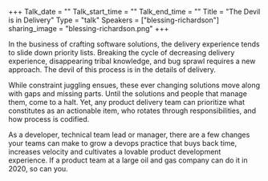 +++
Talk_date = ""
Talk_start_time = ""
Talk_end_time = ""
Title = "The Devil is in Delivery"
Type = "talk"
Speakers = ["blessing-richardson"]
sharing_image = "blessing-richardson.png"
+++

In the business of crafting software solutions, the delivery experience tends to slide down priority lists. Breaking the cycle of decreasing delivery experience, disappearing tribal knowledge, and bug sprawl requires a new approach. The devil of this process is in the details of delivery.

While constraint juggling ensues, these ever changing solutions move along with gaps and missing parts. Until the solutions and people that manage them, come to a halt. Yet, any product delivery team can prioritize what constitutes as an actionable item, who rotates through responsibilities, and how process is codified.

As a developer, technical team lead or manager, there are a few changes your teams can make to grow a devops practice that buys back time, increases velocity and cultivates a lovable product development experience. If a product team at a large oil and gas company can do it in 2020, so can you.
